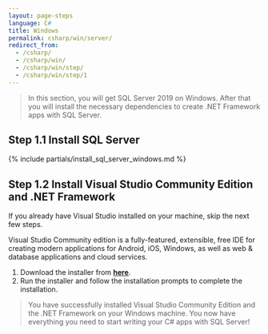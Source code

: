 ```yaml
---
layout: page-steps
language: C#
title: Windows
permalink: csharp/win/server/
redirect_from:
  - /csharp/
  - /csharp/win/
  - /csharp/win/step/
  - /csharp/win/step/1
---
```


> In this section, you will get SQL Server 2019 on Windows. After that you will install the necessary dependencies to create .NET Framework apps with SQL Server.

## Step 1.1 Install SQL Server

{% include partials/install_sql_server_windows.md %}

## Step 1.2 Install Visual Studio Community Edition and .NET Framework

If you already have Visual Studio installed on your machine, skip the next few steps.

Visual Studio Community edition is a fully-featured, extensible, free IDE for creating modern applications for Android, iOS, Windows, as well as web & database applications and cloud services.

1. Download the installer from **[here](https://www.visualstudio.com/thank-you-downloading-visual-studio/?sku=Community&rel=15)**.
1. Run the installer and follow the installation prompts to complete the installation.

> You have successfully installed Visual Studio Community Edition and the .NET Framework on your Windows machine. You now have everything you need to start writing your C# apps with SQL Server!
